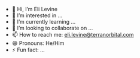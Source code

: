 - 👋 Hi, I’m Eli Levine
- 👀 I’m interested in ...
- 🌱 I’m currently learning ...
- 💞️ I’m looking to collaborate on ...
- 📫 How to reach me: eli.levine@terranorbital.com
- 😄 Pronouns: He/Him
- ⚡ Fun fact: ...

<!---
eli-levine-tyvak/eli-levine-tyvak is a ✨ special ✨ repository because its `README.md` (this file) appears on your GitHub profile.
You can click the Preview link to take a look at your changes.
--->
